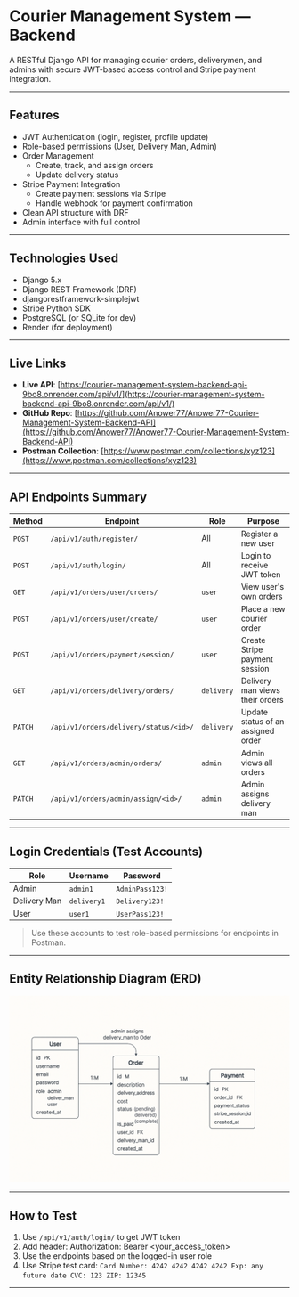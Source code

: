 # Courier Management System — Backend

A RESTful Django API for managing courier orders, deliverymen, and admins with secure JWT-based access control and Stripe payment integration.

---

## Features

- JWT Authentication (login, register, profile update)
- Role-based permissions (User, Delivery Man, Admin)
- Order Management
  - Create, track, and assign orders
  - Update delivery status
- Stripe Payment Integration
  - Create payment sessions via Stripe
  - Handle webhook for payment confirmation
- Clean API structure with DRF
- Admin interface with full control

---

## Technologies Used

- Django 5.x
- Django REST Framework (DRF)
- djangorestframework-simplejwt
- Stripe Python SDK
- PostgreSQL (or SQLite for dev)
- Render (for deployment)

---

## Live Links

- **Live API**: [https://courier-management-system-backend-api-9bo8.onrender.com/api/v1/](https://courier-management-system-backend-api-9bo8.onrender.com/api/v1/)
- **GitHub Repo**: [https://github.com/Anower77/Anower77-Courier-Management-System-Backend-API](https://github.com/Anower77/Anower77-Courier-Management-System-Backend-API)
- **Postman Collection**: [https://www.postman.com/collections/xyz123](https://www.postman.com/collections/xyz123)

---

## API Endpoints Summary

| Method  | Endpoint                               | Role       | Purpose                           |
| ------- | -------------------------------------- | ---------- | --------------------------------- |
| `POST`  | `/api/v1/auth/register/`               | All        | Register a new user               |
| `POST`  | `/api/v1/auth/login/`                  | All        | Login to receive JWT token        |
| `GET`   | `/api/v1/orders/user/orders/`          | `user`     | View user's own orders            |
| `POST`  | `/api/v1/orders/user/create/`          | `user`     | Place a new courier order         |
| `POST`  | `/api/v1/orders/payment/session/`      | `user`     | Create Stripe payment session     |
| `GET`   | `/api/v1/orders/delivery/orders/`      | `delivery` | Delivery man views their orders   |
| `PATCH` | `/api/v1/orders/delivery/status/<id>/` | `delivery` | Update status of an assigned order|
| `GET`   | `/api/v1/orders/admin/orders/`         | `admin`    | Admin views all orders            |
| `PATCH` | `/api/v1/orders/admin/assign/<id>/`    | `admin`    | Admin assigns delivery man        |

---

## Login Credentials (Test Accounts)

| Role         | Username     | Password         |
|--------------|--------------|------------------|
| Admin        | `admin1`     | `AdminPass123!`  |
| Delivery Man | `delivery1`  | `Delivery123!`   |
| User         | `user1`      | `UserPass123!`   |

> Use these accounts to test role-based permissions for endpoints in Postman.

---

## Entity Relationship Diagram (ERD)

![ERD Diagram](/staticfiles/image/ERD.png)

---

## How to Test

1. Use `/api/v1/auth/login/` to get JWT token
2. Add header: Authorization: Bearer <your_access_token>
3. Use the endpoints based on the logged-in user role
4. Use Stripe test card: ``` Card Number: 4242 4242 4242 4242
Exp: any future date
CVC: 123
ZIP: 12345 ```



---

